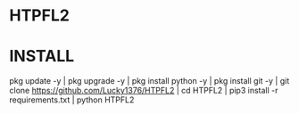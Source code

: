 # HTPFL2

# INSTALL
pkg update -y |
pkg upgrade -y |
pkg install python -y |
pkg install git -y |
git clone https://github.com/Lucky1376/HTPFL2 |
cd HTPFL2 |
pip3 install -r requirements.txt |
python HTPFL2

